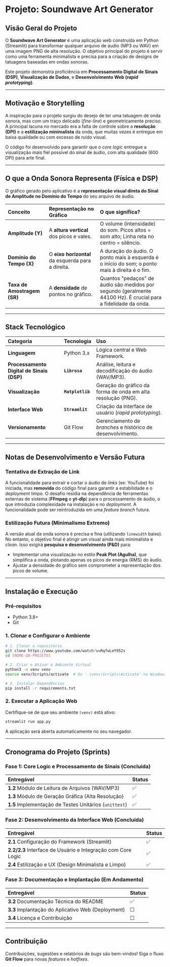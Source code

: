# Projeto: Soundwave Art Generator

## Visão Geral do Projeto

O **Soundwave Art Generator** é uma aplicação web construída em Python (Streamlit) para transformar qualquer arquivo de áudio (MP3 ou WAV) em uma imagem PNG de alta resolução. O objetivo principal do projeto é servir como uma ferramenta minimalista e precisa para a criação de designs de tatuagens baseadas em ondas sonoras.

Este projeto demonstra proficiência em **Processamento Digital de Sinais (DSP)**, **Visualização de Dados**, e **Desenvolvimento Web (*rapid prototyping*)**.

-----

## Motivação e Storytelling

A inspiração para o projeto surgiu do desejo de ter uma tatuagem de onda sonora, mas com um traço delicado (*fine-line*) e geometricamente preciso. A principal lacuna no mercado era a falta de controle sobre a **resolução (DPI)** e a **estilização minimalista** da onda, que muitas vezes é entregue em baixa qualidade ou com excesso de ruído visual.

O código foi desenvolvido para garantir que o *core logic* entregue a visualização mais fiel possível do sinal de áudio, com alta qualidade (600 DPI) para arte final.

-----

## O que a Onda Sonora Representa (Física e DSP)

O gráfico gerado pelo aplicativo é a **representação visual direta do Sinal de Amplitude no Domínio do Tempo** do seu arquivo de áudio.

| Conceito | Representação no Gráfico | O que significa? |
| :--- | :--- | :--- |
| **Amplitude ($\mathbf{Y}$)** | A **altura vertical** dos picos e vales. | O volume (intensidade) do som. Picos altos = som alto; Linha reta no centro = silêncio. |
| **Domínio do Tempo ($\mathbf{X}$)** | O **eixo horizontal** da esquerda para a direita. | A duração do áudio. O ponto mais à esquerda é o início do som; o ponto mais à direita é o fim. |
| **Taxa de Amostragem ($\mathbf{SR}$)** | A **densidade** de pontos no gráfico. | Quantos "pedaços" de áudio são medidos por segundo (geralmente 44100 Hz). É crucial para a fidelidade da onda. |

-----

## Stack Tecnológico

| Categoria | Tecnologia | Uso |
| :--- | :--- | :--- |
| **Linguagem** | Python 3.x | Lógica central e Web Framework. |
| **Processamento Digital de Sinais (DSP)** | **`Librosa`** | Análise, leitura e decodificação do áudio (WAV/MP3). |
| **Visualização** | **`Matplotlib`** | Geração do gráfico da forma de onda em alta resolução (PNG). |
| **Interface Web** | **`Streamlit`** | Criação da interface de usuário (*rapid prototyping*). |
| **Versionamento** | Git Flow | Gerenciamento de *branches* e histórico de desenvolvimento. |

-----

## Notas de Desenvolvimento e Versão Futura

### Tentativa de Extração de Link

A funcionalidade para extrair e cortar o áudio de *links* (ex: YouTube) foi iniciada, mas **removida** do código final para garantir a estabilidade e o *deployment* limpo. O desafio residia na dependência de ferramentas externas de sistema (**FFmpeg** e **yt-dlp**) para o processamento de áudio, o que introduzia complexidade na instalação e no *deployment*. A funcionalidade pode ser reintroduzida em uma *feature branch* futura.

### Estilização Futura (Minimalismo Extremo)

A versão atual da onda sonora é precisa e fina (utilizando `linewidth` baixo). No entanto, o objetivo final é atingir um visual ainda mais minimalista e *clean*. Isso exigirá **pesquisa e desenvolvimento (P\&D)** para:

  * Implementar uma visualização no estilo **Peak Plot (Agulha)**, que simplifica a onda, plotando apenas os picos de energia (RMS) do áudio.
  * Ajustar a densidade do gráfico sem comprometer a representação dos picos de volume.

-----

## Instalação e Execução

### Pré-requisitos

  * Python 3.8+
  * Git

### 1\. Clonar e Configurar o Ambiente

```bash
# 1. Clonar o repositório
git clone https://www.youtube.com/watch?v=RqfwLeY952s
cd [NOME-DO-PROJETO]

# 2. Criar e Ativar o Ambiente Virtual
python3 -m venv venv
source venv/Scripts/activate  # Ou '.\venv\Scripts\Activate' no Windows Prompt/PowerShell

# 3. Instalar Dependências
pip install -r requirements.txt
```

### 2\. Executar a Aplicação Web

Certifique-se de que seu ambiente `(venv)` está ativo:

```bash
streamlit run app.py
```

A aplicação será aberta automaticamente no seu navegador.

-----

## Cronograma do Projeto (Sprints)

### Fase 1: Core Logic e Processamento de Sinais (Concluída)

| Entregável | Status |
| :--- | :--- |
| **1.2** Módulo de Leitura de Arquivos (WAV/MP3) | ✅ |
| **1.3** Módulo de Geração Gráfica (Alta Resolução) | ✅ |
| **1.5** Implementação de Testes Unitários (`unittest`) | ✅ |

### Fase 2: Desenvolvimento da Interface Web (Concluída)

| Entregável | Status |
| :--- | :--- |
| **2.1** Configuração do Framework (Streamlit) | ✅ |
| **2.2/2.3** Interface de Usuário e Integração com Core Logic | ✅ |
| **2.4** Estilização e UX (Design Minimalista e Limpo) | ✅ |

### Fase 3: Documentação e Implantação (Em Andamento)

| Entregável | Status |
| :--- | :--- |
| **3.2** Documentação Técnica do README | ✅ |
| **3.3** Implantação do Aplicativo Web (Deployment) | ☐ |
| **3.4** Licença e Contribuição | ☐ |

-----

## Contribuição

Contribuições, sugestões e relatórios de *bugs* são bem-vindos\! Siga o fluxo **Git Flow** para novas *features* e *hotfixes*.